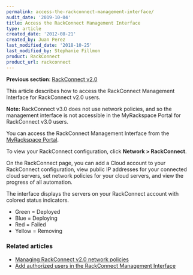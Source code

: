 ```yaml
---
permalink: access-the-rackconnect-management-interface/
audit_date: '2019-10-04'
title: Access the RackConnect Management Interface
type: article
created_date: '2012-08-21'
created_by: Juan Perez
last_modified_date: '2018-10-25'
last_modified_by: Stephanie Fillmon
product: RackConnect
product_url: rackconnect
---
```


**Previous section**: [RackConnect v2.0](/how-to/rackconnect-v20)

This article describes how to access the RackConnect Management Interface for RackConnect v2.0 users.

**Note:** RackConnect v3.0 does not use network policies, and so the management interface is not accessible in the MyRackspace Portal for RackConnect v3.0 users.

You can access the RackConnect Management Interface from the
[MyRackspace Portal](https://login.rackspace.com/).

To view your RackConnect configuration, click **Network > RackConnect**.

On the RackConnect page, you can add a Cloud account to your RackConnect
configuration, view public IP addresses for your connected cloud
servers, set network policies for your cloud servers, and view the
progress of all automation.

The interface displays the servers on your RackConnect account with
colored status indicators.

-   Green = Deployed
-   Blue = Deploying
-   Red = Failed
-   Yellow = Removing

### Related articles

- [Managing RackConnect v2.0 network policies](/how-to/managing-rackconnect-v20-network-policies)
- [Add authorized users in the RackConnect Management Interface](/how-to/add-authorized-users-in-the-rackconnect-management-interface)
